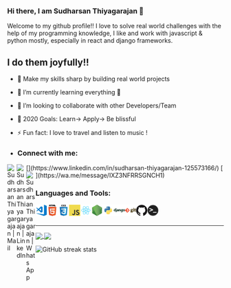 ### Hi there, I am Sudharsan Thiyagarajan 👋

Welcome to my github profile!! I love to solve real world challenges with the help of my programming knowledge, I like and work with javascript & python mostly, especially in react and django frameworks.

## I do them joyfully!!

- 🔭 Make my skills sharp by building real world projects
- 🌱 I’m currently learning everything 🤣
- 👯 I’m looking to collaborate with other Developers/Team
- 🥅 2020 Goals: Learn-> Apply-> Be blissful
- ⚡ Fun fact: I love to travel and listen to music !

- ### Connect with me:
<a href="mailto:sudharsansriram8921@gmail.com">
<img align="left" alt="Sudharsan Thiyagarajan | Mail" width="22px" src="https://cdn.jsdelivr.net/npm/simple-icons@v3/icons/mail.svg" />
  </a>
[<img align="left" alt="Sudharsan Thiyagarajan | LinkedIn" width="22px" src="https://cdn.jsdelivr.net/npm/simple-icons@v3/icons/linkedin.svg" />](https://www.linkedin.com/in/sudharsan-thiyagarajan-125573166/)
[<img align="left" alt="Sudharsan Thiyagarajan | Whats App" width="22px" src="https://cdn.jsdelivr.net/npm/simple-icons@v3/icons/whatsapp.svg" />](https://wa.me/message/IXZ3NFRRSGNCH1)

<br />

### Languages and Tools:

<img align="left" alt="Visual Studio Code" width="26px" src="https://raw.githubusercontent.com/github/explore/80688e429a7d4ef2fca1e82350fe8e3517d3494d/topics/visual-studio-code/visual-studio-code.png" />
<img align="left" alt="HTML5" width="26px" src="https://raw.githubusercontent.com/github/explore/80688e429a7d4ef2fca1e82350fe8e3517d3494d/topics/html/html.png" />
<img align="left" alt="CSS3" width="26px" src="https://raw.githubusercontent.com/github/explore/80688e429a7d4ef2fca1e82350fe8e3517d3494d/topics/css/css.png" />
<img align="left" alt="JavaScript" width="26px" src="https://raw.githubusercontent.com/github/explore/80688e429a7d4ef2fca1e82350fe8e3517d3494d/topics/javascript/javascript.png" />
<img align="left" alt="React" width="26px" src="https://raw.githubusercontent.com/github/explore/80688e429a7d4ef2fca1e82350fe8e3517d3494d/topics/react/react.png" />
<img align="left" alt="Node.js" width="26px" src="https://raw.githubusercontent.com/github/explore/80688e429a7d4ef2fca1e82350fe8e3517d3494d/topics/nodejs/nodejs.png" />
<img align="left" alt="Terminal" width="26px" src="https://raw.githubusercontent.com/github/explore/80688e429a7d4ef2fca1e82350fe8e3517d3494d/topics/python/python.png" />
<img align="left" alt="Terminal" width="26px" src="https://raw.githubusercontent.com/github/explore/80688e429a7d4ef2fca1e82350fe8e3517d3494d/topics/django/django.png" />
<img align="left" alt="Git" width="26px" src="https://raw.githubusercontent.com/github/explore/80688e429a7d4ef2fca1e82350fe8e3517d3494d/topics/git/git.png" />
<img align="left" alt="GitHub" width="26px" src="https://raw.githubusercontent.com/github/explore/78df643247d429f6cc873026c0622819ad797942/topics/github/github.png" />
<img align="left" alt="Terminal" width="26px" src="https://raw.githubusercontent.com/github/explore/80688e429a7d4ef2fca1e82350fe8e3517d3494d/topics/terminal/terminal.png" />

<br />
<br />

---

<a href="https://github.com/anuraghazra/github-readme-stats">
  <img align="center" src="https://github-readme-stats.vercel.app/api/pin/?username=sudharsan004&repo=docjini" />
</a>
<a href="https://github.com/anuraghazra/convoychat">
  <img align="center" src="https://github-readme-stats.vercel.app/api/pin/?username=sudharsan004&repo=auto" />
</a>

![GitHub streak stats](https://github-readme-streak-stats.herokuapp.com/?user=sudharsan004)   


